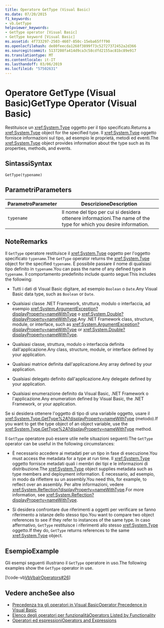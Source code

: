 ```yaml
---
title: Operatore GetType (Visual Basic)
ms.date: 07/20/2015
f1_keywords:
- vb.GetType
helpviewer_keywords:
- GetType operator [Visual Basic]
- GetType keyword [Visual Basic]
ms.assetid: 4f733297-2503-4607-850c-15eba65fff90
ms.openlocfilehash: de80feecda1268f3899f73c52727372452a2d366
ms.sourcegitcommit: 5137208fa414d9ca3c58cdfd2155ac81bc89e917
ms.translationtype: MT
ms.contentlocale: it-IT
ms.lasthandoff: 03/06/2019
ms.locfileid: "57502631"
---
```

# <a name="gettype-operator-visual-basic"></a><span data-ttu-id="39f8e-102">Operatore GetType (Visual Basic)</span><span class="sxs-lookup"><span data-stu-id="39f8e-102">GetType Operator (Visual Basic)</span></span>
<span data-ttu-id="39f8e-103">Restituisce un <xref:System.Type> oggetto per il tipo specificato.</span><span class="sxs-lookup"><span data-stu-id="39f8e-103">Returns a <xref:System.Type> object for the specified type.</span></span> <span data-ttu-id="39f8e-104">Il <xref:System.Type> oggetto fornisce informazioni sul tipo, ad esempio le proprietà, metodi ed eventi.</span><span class="sxs-lookup"><span data-stu-id="39f8e-104">The <xref:System.Type> object provides information about the type such as its properties, methods, and events.</span></span>  
  
## <a name="syntax"></a><span data-ttu-id="39f8e-105">Sintassi</span><span class="sxs-lookup"><span data-stu-id="39f8e-105">Syntax</span></span>  
  
```  
GetType(typename)  
```  
  
## <a name="parameters"></a><span data-ttu-id="39f8e-106">Parametri</span><span class="sxs-lookup"><span data-stu-id="39f8e-106">Parameters</span></span>  
  
|<span data-ttu-id="39f8e-107">Parametro</span><span class="sxs-lookup"><span data-stu-id="39f8e-107">Parameter</span></span>|<span data-ttu-id="39f8e-108">Descrizione</span><span class="sxs-lookup"><span data-stu-id="39f8e-108">Description</span></span>|  
|---|---|  
|`typename`|<span data-ttu-id="39f8e-109">Il nome del tipo per cui si desidera ottenere informazioni.</span><span class="sxs-lookup"><span data-stu-id="39f8e-109">The name of the type for which you desire information.</span></span>|  
  
## <a name="remarks"></a><span data-ttu-id="39f8e-110">Note</span><span class="sxs-lookup"><span data-stu-id="39f8e-110">Remarks</span></span>  
 <span data-ttu-id="39f8e-111">Il `GetType` operatore restituisce il <xref:System.Type> oggetto per l'oggetto specificato `typename`.</span><span class="sxs-lookup"><span data-stu-id="39f8e-111">The `GetType` operator returns the <xref:System.Type> object for the specified `typename`.</span></span> <span data-ttu-id="39f8e-112">È possibile passare il nome di qualsiasi tipo definito in `typename`.</span><span class="sxs-lookup"><span data-stu-id="39f8e-112">You can pass the name of any defined type in `typename`.</span></span> <span data-ttu-id="39f8e-113">Il comportamento predefinito include quanto segue:</span><span class="sxs-lookup"><span data-stu-id="39f8e-113">This includes the following:</span></span>  
  
-   <span data-ttu-id="39f8e-114">Tutti i dati di Visual Basic digitare, ad esempio `Boolean` o `Date`.</span><span class="sxs-lookup"><span data-stu-id="39f8e-114">Any Visual Basic data type, such as `Boolean` or `Date`.</span></span>  
  
-   <span data-ttu-id="39f8e-115">Qualsiasi classe .NET Framework, struttura, modulo o interfaccia, ad esempio <xref:System.ArgumentException?displayProperty=nameWithType> o <xref:System.Double?displayProperty=nameWithType>.</span><span class="sxs-lookup"><span data-stu-id="39f8e-115">Any .NET Framework class, structure, module, or interface, such as <xref:System.ArgumentException?displayProperty=nameWithType> or <xref:System.Double?displayProperty=nameWithType>.</span></span>  
  
-   <span data-ttu-id="39f8e-116">Qualsiasi classe, struttura, modulo o interfaccia definita dall'applicazione.</span><span class="sxs-lookup"><span data-stu-id="39f8e-116">Any class, structure, module, or interface defined by your application.</span></span>  
  
-   <span data-ttu-id="39f8e-117">Qualsiasi matrice definita dall'applicazione.</span><span class="sxs-lookup"><span data-stu-id="39f8e-117">Any array defined by your application.</span></span>  
  
-   <span data-ttu-id="39f8e-118">Qualsiasi delegato definito dall'applicazione.</span><span class="sxs-lookup"><span data-stu-id="39f8e-118">Any delegate defined by your application.</span></span>  
  
-   <span data-ttu-id="39f8e-119">Qualsiasi enumerazione definito da Visual Basic, .NET Framework o l'applicazione.</span><span class="sxs-lookup"><span data-stu-id="39f8e-119">Any enumeration defined by Visual Basic, the .NET Framework, or your application.</span></span>  
  
 <span data-ttu-id="39f8e-120">Se si desidera ottenere l'oggetto di tipo di una variabile oggetto, usare il <xref:System.Type.GetType%2A?displayProperty=nameWithType> (metodo).</span><span class="sxs-lookup"><span data-stu-id="39f8e-120">If you want to get the type object of an object variable, use the <xref:System.Type.GetType%2A?displayProperty=nameWithType> method.</span></span>  
  
 <span data-ttu-id="39f8e-121">Il `GetType` operatore può essere utile nelle situazioni seguenti:</span><span class="sxs-lookup"><span data-stu-id="39f8e-121">The `GetType` operator can be useful in the following circumstances:</span></span>  
  
-   <span data-ttu-id="39f8e-122">È necessario accedere ai metadati per un tipo in fase di esecuzione.</span><span class="sxs-lookup"><span data-stu-id="39f8e-122">You must access the metadata for a type at run time.</span></span> <span data-ttu-id="39f8e-123">Il <xref:System.Type> oggetto fornisce metadati quali i membri dei tipi e le informazioni di distribuzione.</span><span class="sxs-lookup"><span data-stu-id="39f8e-123">The <xref:System.Type> object supplies metadata such as type members and deployment information.</span></span> <span data-ttu-id="39f8e-124">È necessario, ad esempio, in modo da riflettere su un assembly.</span><span class="sxs-lookup"><span data-stu-id="39f8e-124">You need this, for example, to reflect over an assembly.</span></span> <span data-ttu-id="39f8e-125">Per altre informazioni, vedere <xref:System.Reflection?displayProperty=nameWithType>.</span><span class="sxs-lookup"><span data-stu-id="39f8e-125">For more information, see <xref:System.Reflection?displayProperty=nameWithType>.</span></span>  
  
-   <span data-ttu-id="39f8e-126">Si desidera confrontare due riferimenti a oggetti per verificare se fanno riferimento a istanze dello stesso tipo.</span><span class="sxs-lookup"><span data-stu-id="39f8e-126">You want to compare two object references to see if they refer to instances of the same type.</span></span> <span data-ttu-id="39f8e-127">In caso affermativo, `GetType` restituisce i riferimenti allo stesso <xref:System.Type> oggetto.</span><span class="sxs-lookup"><span data-stu-id="39f8e-127">If they do, `GetType` returns references to the same <xref:System.Type> object.</span></span>  
  
## <a name="example"></a><span data-ttu-id="39f8e-128">Esempio</span><span class="sxs-lookup"><span data-stu-id="39f8e-128">Example</span></span>  
 <span data-ttu-id="39f8e-129">Gli esempi seguenti illustrano il `GetType` operatore in uso.</span><span class="sxs-lookup"><span data-stu-id="39f8e-129">The following examples show the `GetType` operator in use.</span></span>  
  
 [!code-vb[VbVbalrOperators#26](~/samples/snippets/visualbasic/VS_Snippets_VBCSharp/VbVbalrOperators/VB/Class1.vb#26)]  
  
## <a name="see-also"></a><span data-ttu-id="39f8e-130">Vedere anche</span><span class="sxs-lookup"><span data-stu-id="39f8e-130">See also</span></span>
- [<span data-ttu-id="39f8e-131">Precedenza tra gli operatori in Visual Basic</span><span class="sxs-lookup"><span data-stu-id="39f8e-131">Operator Precedence in Visual Basic</span></span>](../../../visual-basic/language-reference/operators/operator-precedence.md)
- [<span data-ttu-id="39f8e-132">Elenco degli operatori per funzionalità</span><span class="sxs-lookup"><span data-stu-id="39f8e-132">Operators Listed by Functionality</span></span>](../../../visual-basic/language-reference/operators/operators-listed-by-functionality.md)
- [<span data-ttu-id="39f8e-133">Operatori ed espressioni</span><span class="sxs-lookup"><span data-stu-id="39f8e-133">Operators and Expressions</span></span>](../../../visual-basic/programming-guide/language-features/operators-and-expressions/index.md)
